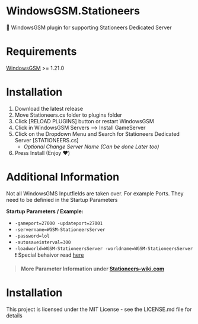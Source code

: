 # WindowsGSM.Stationeers
🧩 WindowsGSM plugin for supporting Stationeers Dedicated Server

# Requirements 
[WindowsGSM](https://github.com/WindowsGSM/WindowsGSM) >= 1.21.0

# Installation 
1. Download the latest release
2. Move Stationeers.cs folder to plugins folder
3. Click [RELOAD PLUGINS] button or restart WindowsGSM
5. Click in WindowsGSM Servers --> Install GameServer
6. Click on the Dropdown Menu and Search for Stationeers Dedicated Server [STATIONEERS.cs]
   - *Optional Change Server Name (Can be done Later too)*
7. Press Install (Enjoy :heart:)

# Additional Information
Not all WindowsGMS Inputfields are taken over. For example Ports. They need to be definied in the Startup Parameters

**Startup Parameters / Example:**
* `-gameport=27000 -updateport=27001`
* `-servername=WGSM-StationeersServer`
* `-password=lol`
* `-autosaveinterval=300`
* `-loadworld=WGSM-StationeersServer -worldname=WGSM-StationeersServer` :heavy_exclamation_mark: Special behaivor read [here](https://stationeers-wiki.com/Dedicated_Server_Guide)
> **More Parameter Information under [Stationeers-wiki.com](https://stationeers-wiki.com/Dedicated_Server_Guide)**

# Installation
This project is licensed under the MIT License - see the LICENSE.md file for details
